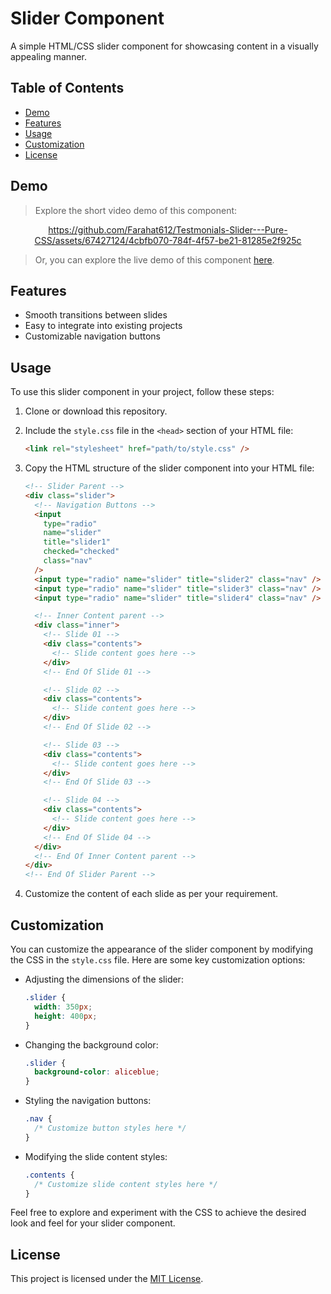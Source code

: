 # Slider Component

A simple HTML/CSS slider component for showcasing content in a visually appealing manner.

## Table of Contents

- [Demo](#demo)
- [Features](#features)
- [Usage](#usage)
- [Customization](#customization)
- [License](#license)

## Demo

> Explore the short video demo of this component:

<div align="center">
    

https://github.com/Farahat612/Testmonials-Slider---Pure-CSS/assets/67427124/4cbfb070-784f-4f57-be21-81285e2f925c


</div>

> Or, you can explore the live demo of this component [here](#).

## Features

- Smooth transitions between slides
- Easy to integrate into existing projects
- Customizable navigation buttons

## Usage

To use this slider component in your project, follow these steps:

1. Clone or download this repository.
2. Include the `style.css` file in the `<head>` section of your HTML file:

   ```html
   <link rel="stylesheet" href="path/to/style.css" />
   ```

3. Copy the HTML structure of the slider component into your HTML file:

   ```html
   <!-- Slider Parent -->
   <div class="slider">
     <!-- Navigation Buttons -->
     <input
       type="radio"
       name="slider"
       title="slider1"
       checked="checked"
       class="nav"
     />
     <input type="radio" name="slider" title="slider2" class="nav" />
     <input type="radio" name="slider" title="slider3" class="nav" />
     <input type="radio" name="slider" title="slider4" class="nav" />

     <!-- Inner Content parent -->
     <div class="inner">
       <!-- Slide 01 -->
       <div class="contents">
         <!-- Slide content goes here -->
       </div>
       <!-- End Of Slide 01 -->

       <!-- Slide 02 -->
       <div class="contents">
         <!-- Slide content goes here -->
       </div>
       <!-- End Of Slide 02 -->

       <!-- Slide 03 -->
       <div class="contents">
         <!-- Slide content goes here -->
       </div>
       <!-- End Of Slide 03 -->

       <!-- Slide 04 -->
       <div class="contents">
         <!-- Slide content goes here -->
       </div>
       <!-- End Of Slide 04 -->
     </div>
     <!-- End Of Inner Content parent -->
   </div>
   <!-- End Of Slider Parent -->
   ```

4. Customize the content of each slide as per your requirement.

## Customization

You can customize the appearance of the slider component by modifying the CSS in the `style.css` file. Here are some key customization options:

- Adjusting the dimensions of the slider:

  ```css
  .slider {
    width: 350px;
    height: 400px;
  }
  ```

- Changing the background color:

  ```css
  .slider {
    background-color: aliceblue;
  }
  ```

- Styling the navigation buttons:

  ```css
  .nav {
    /* Customize button styles here */
  }
  ```

- Modifying the slide content styles:
  ```css
  .contents {
    /* Customize slide content styles here */
  }
  ```

Feel free to explore and experiment with the CSS to achieve the desired look and feel for your slider component.

## License

This project is licensed under the [MIT License](LICENSE).
